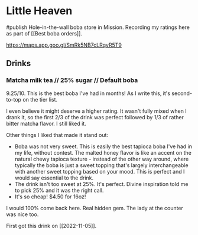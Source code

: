 # Little Heaven
#publish 
Hole-in-the-wall boba store in Mission. Recording my ratings here as part of [[Best boba orders]].

https://maps.app.goo.gl/SmRk5NB7cLRqvR5T9

## Drinks
### Matcha milk tea // 25% sugar // Default boba
9.25/10. This is the best boba I've had in months! As I write this, it's second-to-top on the tier list.

l even believe it might deserve a higher rating. It wasn't fully mixed when I drank it, so the first 2/3 of the drink was perfect followed by 1/3 of rather bitter matcha flavor. I still liked it.

Other things I liked that made it stand out:
- Boba was not very sweet. This is easily the best tapioca boba I've had in my life, without contest. The malted honey flavor is like an accent on the natural chewy tapioca texture - instead of the other way around, where typically the boba is just a sweet topping that's largely interchangeable with another sweet topping based on your mood. This is perfect and I would say essential to the drink.
- The drink isn't too sweet at 25%. It's perfect. Divine inspiration told me to pick 25% and it was the right call.
- It's so cheap! $4.50 for 16oz!

I would 100% come back here. Real hidden gem. The lady at the counter was nice too.

First got this drink on [[2022-11-05]].
